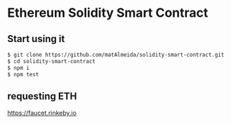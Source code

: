 # Ethereum Solidity Smart Contract

## Start using it

```sh
$ git clone https://github.com/matAlmeida/solidity-smart-contract.git
$ cd solidity-smart-contract
$ npm i
$ npm test
```

## requesting ETH

https://faucet.rinkeby.io
